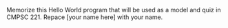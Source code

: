 Memorize this Hello World program that will be used as a model and quiz in CMPSC 221. Repace [your name here] with your name.
